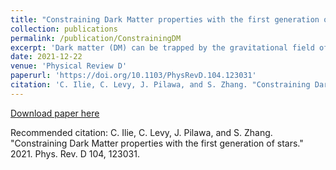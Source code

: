 ```yaml
---
title: "Constraining Dark Matter properties with the first generation of stars"
collection: publications
permalink: /publication/ConstrainingDM
excerpt: 'Dark matter (DM) can be trapped by the gravitational field of any star since collisions with nuclei in dense environments can slow down the DM particle below the escape velocity at the surface of the star. If captured, the DM particles can self-annihilate, and, therefore, provide a new source of energy for the star. We investigate this phenomenon for the capture of DM particles by the first generation of stars, Population III (Pop III) stars, by using the multiscatter capture formalism. Pop III stars are particularly good DM captors, since they form in DM-rich environments, at the center of DM minihalos, at redshifts z∼15. Assuming a DM-proton scattering cross section at the current deepest exclusion limits provided by the XENON1T experiment, we find that captured DM annihilations at the core of Pop III stars can lead, via the Eddington limit, to upper bounds in stellar masses that can be as low as a few solar masses if the ambient DM density at the location of the Pop III star is sufficiently high. Conversely, when Pop III stars are identified, one can use their observed mass to place bounds on dark matter properties. Using adiabatic contraction to estimate the ambient DM density in the environment surrounding Pop III stars, we place projected upper limits on the scattering cross section across a range of stellar masses and find bounds that are competitive with, or deeper than, those provided by the most sensitive current direct detection experiments for both spin-independent and spin-dependent (SD) interactions, for a wide range of DM masses. Most intriguingly, we find that Pop III stars could be used to probe the SD proton-DM cross section below the neutrino floor, i.e. the region of parameter space where DM direct detection experiments will soon become overwhelmed by neutrino backgrounds.'
date: 2021-12-22
venue: 'Physical Review D'
paperurl: 'https://doi.org/10.1103/PhysRevD.104.123031'
citation: 'C. Ilie, C. Levy, J. Pilawa, and S. Zhang. "Constraining Dark Matter properties with the first generation of stars." 2021. Phys. Rev. D 104, 123031.'
---
```


[Download paper here](https://arxiv.org/pdf/2009.11474.pdf)

Recommended citation: C. Ilie, C. Levy, J. Pilawa, and S. Zhang. "Constraining Dark Matter properties with the first generation of stars." 2021. Phys. Rev. D 104, 123031.
